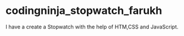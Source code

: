 # codingninja_stopwatch_farukh
I have a create a Stopwatch with the help of HTM,CSS and JavaScript.
